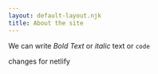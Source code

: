 ```yaml
---
layout: default-layout.njk
title: About the site
---
```


We can write *Bold Text* or _italic_ text or `code`

changes for netlify
